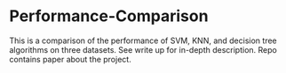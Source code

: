 # Performance-Comparison
This is a comparison of the performance of SVM, KNN, and decision tree algorithms on three datasets.
See write up for in-depth description. 
Repo contains paper about the project. 
